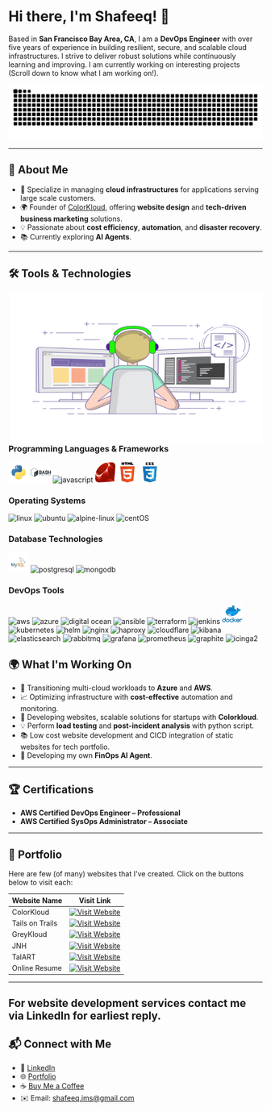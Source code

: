 # Hi there, I'm Shafeeq! 👋  

Based in **San Francisco Bay Area, CA**, I am a **DevOps Engineer** with over five years of experience in building resilient, secure, and scalable cloud infrastructures. I strive to deliver robust solutions while continuously learning and improving. I am currently working on interesting projects (Scroll down to know what I am working on!).

<picture>
  <source media="(prefers-color-scheme: dark)" srcset="github-snake-dark.svg" />
  <source media="(prefers-color-scheme: light)" srcset="github-snake.svg" />
  <img alt="github-snake" src="github-snake.svg" />
</picture>

---

## 🌟 **About Me**  
- 🚀 Specialize in managing **cloud infrastructures** for applications serving large scale customers.  
- 🌍 Founder of [ColorKloud](https://colorkloud.us), offering **website design** and **tech-driven business marketing** solutions.  
- 💡 Passionate about **cost efficiency**, **automation**, and **disaster recovery**.  
- 📚 Currently exploring **AI Agents**.  

---

## 🛠️ **Tools & Technologies**  

<!-- GIF -->
<img align="right" height="300" width="500" src="https://raw.githubusercontent.com/mikonoid/mikonoid/main/images/gifs/coder3.gif" />


### Programming Languages & Frameworks
<p align="left">
  <img src="https://raw.githubusercontent.com/github/explore/80688e429a7d4ef2fca1e82350fe8e3517d3494d/topics/python/python.png" alt="python" title="Python" width="40" height="40"/> <img src="https://raw.githubusercontent.com/github/explore/37c71fdca4e12086faf8c7009793d2eb588c914e/topics/bash/bash.png" alt="bash" title="Bash" width="40" height="40"/> <img src="https://www.vectorlogo.zone/logos/javascript/javascript-icon.svg" alt="javascript" title="JavaScript" width="40" height="40"/> <img src="https://raw.githubusercontent.com/github/explore/80688e429a7d4ef2fca1e82350fe8e3517d3494d/topics/ruby/ruby.png" alt="ruby" title="ruby" width="40" height="40"/> <img src="https://raw.githubusercontent.com/github/explore/80688e429a7d4ef2fca1e82350fe8e3517d3494d/topics/html/html.png" alt="html" title="HTML" width="40" height="40"/> <img src="https://raw.githubusercontent.com/github/explore/379d49236d826364be968345e0a085d044108cff/topics/css/css.png" alt="css" title="CSS" width="40" height="40"/>
</p>

### Operating Systems
<p align="left"> <img src="https://www.vectorlogo.zone/logos/linux/linux-icon.svg" alt="linux" title="Linux" width="40" height="40"/> <img src="https://www.vectorlogo.zone/logos/ubuntu/ubuntu-icon.svg" alt="ubuntu" title="Ubuntu" width="40" height="40"/> <img src="https://www.vectorlogo.zone/logos/alpinelinux/alpinelinux-icon.svg" alt="alpine-linux" title="Alpine Linux" width="40" height="40"/> <img src="https://www.vectorlogo.zone/logos/centos/centos-icon.svg" alt="centOS" title="CentOS" width="40" height="40"/> </p>

### Database Technologies
<p align="left"> <img src="https://raw.githubusercontent.com/github/explore/379d49236d826364be968345e0a085d044108cff/topics/mysql/mysql.png" alt="mysql" title="MySQL" width="40" height="40"/> <img src="https://www.vectorlogo.zone/logos/postgresql/postgresql-icon.svg" alt="postgresql" title="PostgreSQL" width="40" height="40"/> <img src="https://www.vectorlogo.zone/logos/mongodb/mongodb-icon.svg" alt="mongodb" title="MongoDB" width="40" height="40"/> </p> 

### DevOps Tools
<p align="left">
  <img src="https://www.vectorlogo.zone/logos/amazon_aws/amazon_aws-icon.svg" alt="aws" title="aws" width="40" height="40"/>  
  <img src="https://www.vectorlogo.zone/logos/microsoft_azure/microsoft_azure-icon.svg" alt="azure" title="azure" width="40" height="40"/>  
  <img src="https://www.vectorlogo.zone/logos/digitalocean/digitalocean-icon.svg" alt="digital ocean" title="digital ocean" width="40" height="40"/>
  <img src="https://www.vectorlogo.zone/logos/ansible/ansible-icon.svg" alt="ansible" title="ansible" width="40" height="40"/> 
  <img src="https://www.vectorlogo.zone/logos/terraformio/terraformio-icon.svg" alt="terraform" title="terraform" width="40" height="40"/> 
  <img src="https://www.vectorlogo.zone/logos/jenkins/jenkins-icon.svg" alt="jenkins" title="jenkins" width="40" height="40"/> 
  <img src="https://raw.githubusercontent.com/github/explore/80688e429a7d4ef2fca1e82350fe8e3517d3494d/topics/docker/docker.png" alt="docker" title="docker" width="40" height="40"/>  
  <img src="https://www.vectorlogo.zone/logos/kubernetes/kubernetes-icon.svg" alt="kubernetes" title="kubernetes" width="40" height="40"/>  
  <img src="https://www.vectorlogo.zone/logos/helmsh/helmsh-icon.svg" alt="helm" title="helm" width="40" height="40"/>  
  <img src="https://www.vectorlogo.zone/logos/nginx/nginx-icon.svg" alt="nginx" title="nginx" width="40" height="40"/>  
  <img src="https://www.vectorlogo.zone/logos/haproxy/haproxy-icon.svg" alt="haproxy" title="haproxy" width="40" height="40"/>  
  <img src="https://www.vectorlogo.zone/logos/cloudflare/cloudflare-icon.svg" alt="cloudflare" title="cloudflare" width="40" height="40"/>  
  <img src="https://www.vectorlogo.zone/logos/elasticco_kibana/elasticco_kibana-icon.svg" alt="kibana" title="kibana" width="40" height="40"/> 
  <img src="https://www.vectorlogo.zone/logos/elastic/elastic-icon.svg" alt="elasticsearch" title="Elasticsearch" width="40" height="40"/>
  <img src="https://www.vectorlogo.zone/logos/rabbitmq/rabbitmq-icon.svg" alt="rabbitmq" title="rabbitmq" width="40" height="40"/>  
  <img src="https://www.vectorlogo.zone/logos/grafana/grafana-icon.svg" alt="grafana" title="grafana" width="40" height="40"/>  
  <img src="https://www.vectorlogo.zone/logos/prometheusio/prometheusio-icon.svg" alt="prometheus" title="prometheus" width="40" height="40"/>  
  <img src="https://www.vectorlogo.zone/logos/graphiteapp/graphiteapp-icon.svg" alt="graphite" title="graphite" width="40" height="40"/>  
  <img src="https://www.vectorlogo.zone/logos/icinga/icinga-icon.svg" alt="icinga2" title="icinga2" width="40" height="40"/>  
</p>


## 🌍 **What I'm Working On**  
- 🚧 Transitioning multi-cloud workloads to **Azure** and **AWS**.  
- 📈 Optimizing infrastructure with **cost-effective** automation and monitoring.  
- 🌱 Developing websites, scalable solutions for startups with **Colorkloud**.  
- 💡 Perform **load testing** and **post-incident analysis** with python script.
- 📚 Low cost website development and CICD integration of static websites for tech portfolio.
- 🚀 Developing my own **FinOps AI Agent**.

---

## 🏆 **Certifications**  
- **AWS Certified DevOps Engineer – Professional**  
- **AWS Certified SysOps Administrator – Associate**

---
## 🌟 Portfolio

Here are few (of many) websites that I've created. Click on the buttons below to visit each:

| Website Name     | Visit Link                                                                 |
|------------------|---------------------------------------------------------------------------|
| ColorKloud      | [![Visit Website](https://img.shields.io/badge/Visit-Portfolio%201-magenta)](https://colorkloud.us) |
| Tails on Trails      | [![Visit Website](https://img.shields.io/badge/Visit-Portfolio%202-green)](https://tails.colorkloud.us) |
| GreyKloud      | [![Visit Website](https://img.shields.io/badge/Visit-Portfolio%203-orange)](https://grey.colorkloud.us) |
| JNH      | [![Visit Website](https://img.shields.io/badge/Visit-Portfolio%204-white)](https://jn.colorkloud.us) |
| TalART      | [![Visit Website](https://img.shields.io/badge/Visit-Portfolio%205-blue)](https://talart.colorkloud.us) |
| Online Resume      | [![Visit Website](https://img.shields.io/badge/Visit-Portfolio%206-cyan)](https://shafeeq.colorkloud.us) |
---
For website development services contact me via LinkedIn for earliest reply.
---

## 📬 **Connect with Me**  
- 💼 [LinkedIn](https://www.linkedin.com/in/shafeeq-ahamed-devops/)  
- 🌐 [Portfolio](https://colorkloud.us)  
- ☕ [Buy Me a Coffee](https://buymeacoffee.com/colorkloud)  
- ✉️ Email: shafeeq.jms@gmail.com




